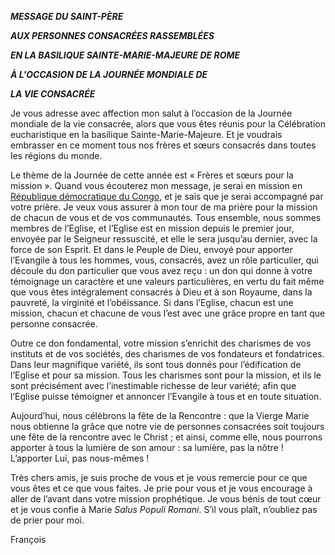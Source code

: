 ***MESSAGE DU SAINT-PÈRE***

***AUX PERSONNES CONSACRÉES RASSEMBLÉES***

***EN LA BASILIQUE SAINTE-MARIE-MAJEURE DE ROME***

***À L'OCCASION DE LA JOURNÉE MONDIALE DE***

***LA VIE CONSACRÉE***

Je vous adresse avec affection mon salut à l’occasion de la Journée mondiale de la vie consacrée, alors que vous êtes réunis pour la Célébration eucharistique en la basilique Sainte-Marie-Majeure. Et je voudrais embrasser en ce moment tous nos frères et sœurs consacrés dans toutes les régions du monde.

Le thème de la Journée de cette année est « Frères et sœurs pour la mission ». Quand vous écouterez mon message, je serai en mission en [République démocratique du Congo](https://www.vatican.va/content/francesco/fr/travels/2023/outside/documents/congo-sudsudan-2023.html), et je sais que je serai accompagné par votre prière. Je veux vous assurer à mon tour de ma prière pour la mission de chacun de vous et de vos communautés. Tous ensemble, nous sommes membres de l’Eglise, et l’Eglise est en mission depuis le premier jour, envoyée par le Seigneur ressuscité, et elle le sera jusqu’au dernier, avec la force de son Esprit. Et dans le Peuple de Dieu, envoyé pour apporter l’Evangile à tous les hommes, vous, consacrés, avez un rôle particulier, qui découle du don particulier que vous avez reçu : un don qui donne à votre témoignage un caractère et une valeurs particulières, en vertu du fait même que vous êtes intégralement consacrés à Dieu et à son Royaume, dans la pauvreté, la virginité et l’obéissance. Si dans l’Eglise, chacun est une mission, chacun et chacune de vous l’est avec une grâce propre en tant que personne consacrée.

Outre ce don fondamental, votre mission s’enrichit des charismes de vos instituts et de vos sociétés, des charismes de vos fondateurs et fondatrices. Dans leur magnifique variété, ils sont tous donnés pour l’édification de l’Eglise et pour sa mission. Tous les charismes sont pour la mission, et ils le sont précisément avec l’inestimable richesse de leur variété; afin que l’Eglise puisse témoigner et annoncer l’Evangile à tous et en toute situation.

Aujourd’hui, nous célébrons la fête de la Rencontre : que la Vierge Marie nous obtienne la grâce que notre vie de personnes consacrées soit toujours une fête de la rencontre avec le Christ ; et ainsi, comme elle, nous pourrons apporter à tous la lumière de son amour : sa lumière, pas la nôtre ! L’apporter Lui, pas nous-mêmes !

Très chers amis, je suis proche de vous et je vous remercie pour ce que vous êtes et ce que vous faites. Je prie pour vous et je vous encourage à aller de l’avant dans votre mission prophétique. Je vous bénis de tout cœur et je vous confie à Marie *Salus Populi Romani*. S’il vous plaît, n’oubliez pas de prier pour moi.

François